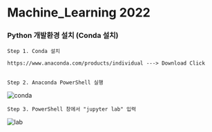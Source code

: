 # Machine_Learning 2022


### Python 개발환경 설치 (Conda 설치)


    Step 1. Conda 설치

    https://www.anaconda.com/products/individual ---> Download Click


    Step 2. Anaconda PowerShell 실행

![conda](https://user-images.githubusercontent.com/54794815/154863162-81fc58f9-9a27-46ff-8554-531bf609a5e9.png)


    Step 3. PowerShell 창에서 "jupyter lab" 입력

![lab](https://user-images.githubusercontent.com/54794815/154863284-e82dcf67-b430-44a8-bcc3-e1fcf162d490.png)
